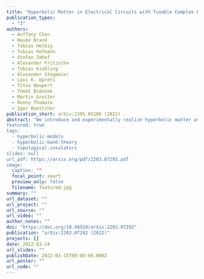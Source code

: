 ```yaml
---
title: "Hyperbolic Matter in Electrical Circuits with Tunable Complex Phases"
publication_types:
  - "3"
authors:
  - Anffany Chen
  - Hauke Brand
  - Tobias Helbig
  - Tobias Hofmann
  - Stefan Imhof
  - Alexander Fritzsche
  - Tobias Kießling
  - Alexander Stegmaier
  - Lavi K. Upreti
  - Titus Neupert
  - Tomáš Bzdušek
  - Martin Greiter
  - Ronny Thomale
  - Igor Boettcher
publication_short: arXiv:2205.05106 (2022)
abstract: "We introduce and experimentally realize hyperbolic matter as a novel paradigm for topological states, made of particles moving in the hyperbolic plane with negative curvature. Curvature of space is emulated through a hyperbolic lattice using topolectrical circuit networks relying on a newly developed complex-phase circuit element. This original method creates an effectively infinite hyperbolic space without the typical extensive holographic boundary -- our system consists of pure bulk matter instead. The experiment is based on hyperbolic band theory, which implies that momentum space of two-dimensional hyperbolic matter is four-, six- or higher-dimensional, as we confirm here in an unprecedented numerical survey of hyperbolic lattices with both open and periodic boundary conditions. We experimentally realize hyperbolic graphene as an example of topologically nontrivial hyperbolic matter. Our work sets the stage to realize interacting hyperbolic matter to challenge our established theories of physics in curved space, while the tunable complex-phase element developed here can be a key ingredient for future experimental simulation of various Hamiltonians with topological ground states.
featured: true
tags:
  - hyperbolic-models
  - hyperbolic-band-theory
  - topological-insulators
slides: null
url_pdf: https://arxiv.org/pdf/2203.07292.pdf
image:
  caption: ""
  focal_point: smart
  preview_only: false
  filename: featured.jpg
summary: ""
url_dataset: ""
url_project: ""
url_source: ""
url_video: ""
author_notes: ""
doi: "https://doi.org/10.48550/arXiv.2203.07292"
publication: "arXiv:2203.07292 (2022)"
projects: []
date: 2022-03-14
url_slides: ""
publishDate: 2022-03-15T00:00:00.000Z
url_poster: ""
url_code: ""
---
```

